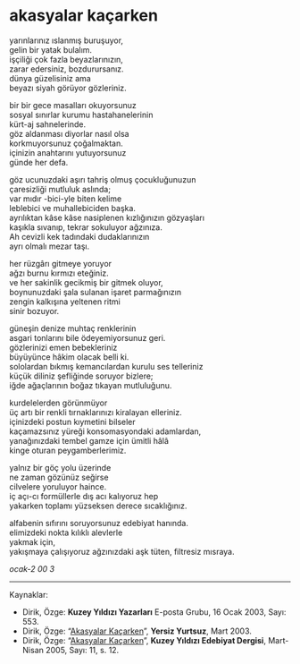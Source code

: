 # akasyalar kaçarken  
  
yarınlarınız ıslanmış buruşuyor,    
gelin bir yatak bulalım.    
işçiliği çok fazla beyazlarınızın,    
zarar edersiniz, bozdurursanız.    
dünya güzelisiniz ama    
beyazı siyah görüyor gözleriniz.    
  
bir bir gece masalları okuyorsunuz    
sosyal sınırlar kurumu hastahanelerinin    
kürt-aj sahnelerinde.    
göz aldanması diyorlar nasıl olsa    
korkmuyorsunuz çoğalmaktan.    
içinizin anahtarını yutuyorsunuz    
günde her defa.    
  
göz ucunuzdaki aşırı tahriş olmuş çocukluğunuzun    
çaresizliği mutluluk aslında;    
var mıdır -bici-yle biten kelime    
leblebici ve muhallebiciden başka.    
ayrılıktan kâse kâse nasiplenen kızlığınızın gözyaşları    
kaşıkla sıvanıp, tekrar sokuluyor ağzınıza.    
Ah cevizli kek tadındaki dudaklarınızın    
ayrı olmalı mezar taşı.    
  
her rüzgârı gitmeye yoruyor    
ağzı burnu kırmızı eteğiniz.    
ve her sakinlik gecikmiş bir gitmek oluyor,    
boynunuzdaki şala sulanan işaret parmağınızın    
zengin kalkışına yeltenen ritmi    
sinir bozuyor.  
  
güneşin denize muhtaç renklerinin  
asgari tonlarını bile ödeyemiyorsunuz geri.  
gözlerinizi emen bebekleriniz  
büyüyünce hâkim olacak belli ki.  
sololardan bıkmış kemancılardan kurulu ses telleriniz  
küçük diliniz şefliğinde soruyor bizlere;  
iğde ağaçlarının boğaz tıkayan mutluluğunu.  
  
kurdelelerden görünmüyor  
üç artı bir renkli tırnaklarınızı kiralayan elleriniz.  
içinizdeki postun kıymetini bilseler  
kaçamazsınız yüreği konsomasyondaki adamlardan,  
yanağınızdaki tembel gamze için ümitli hâlâ  
kinge oturan peygamberlerimiz.  
  
yalnız bir göç yolu üzerinde  
ne zaman gözünüz seğirse  
cilvelere yoruluyor haince.  
iç açı-cı formüllerle dış acı kalıyoruz hep  
yakarken toplamı yüzseksen derece sıcaklığınız.  
  
alfabenin sıfırını soruyorsunuz edebiyat hanında.  
elimizdeki nokta kılıklı alevlerle  
yakmak için,  
yakışmaya çalışıyoruz ağzınızdaki aşk tüten, filtresiz mısraya.  
  
_ocak-2 00 3_

---
Kaynaklar: 

- Dirik, Özge: **Kuzey Yıldızı Yazarları** E-posta Grubu, 16 Ocak 2003, Sayı: 553.
- Dirik, Özge: “[Akasyalar Kaçarken](http://www.yersizyurtsuz.com/dergimart2003/ekrandergisayfa15.htm)”, **Yersiz Yurtsuz**, Mart 2003.
- Dirik, Özge: “[Akasyalar Kaçarken](https://kuzeyyildizi.com/sites/default/files/ky11.pdf)”, **Kuzey Yıldızı Edebiyat Dergisi**, Mart-Nisan 2005, Sayı: 11, s. 12.
